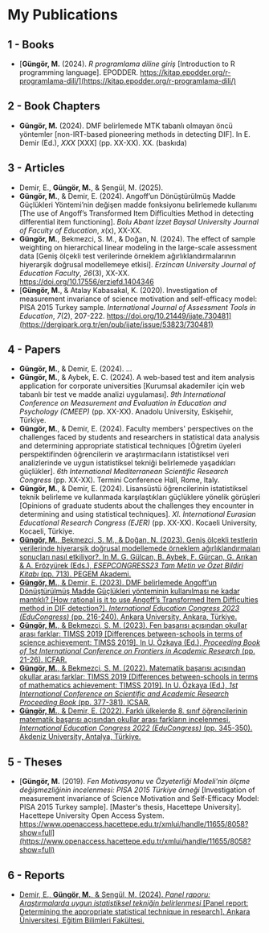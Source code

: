 # My Publications

## 1 - Books
+ [**Güngör, M.** (2024). _R programlama diline giriş_ [Introduction to R programming language]. EPODDER. https://kitap.epodder.org/r-programlama-dili/](https://kitap.epodder.org/r-programlama-dili/) <img src="https://github.com/jackiboy/flagpack/blob/master/flags/4x3/tr.svg" width="16" height="12">

## 2 - Book Chapters
+ **Güngör, M.** (2024). DMF belirlemede MTK tabanlı olmayan öncü yöntemler [non-IRT-based pioneering methods in detecting DIF]. In E. Demir (Ed.), _XXX_ [XXX] (pp. XX-XX). XX. (baskıda) <img src="https://github.com/jackiboy/flagpack/blob/master/flags/4x3/tr.svg" width="16" height="12">

## 3 - Articles
+ Demir, E., **Güngör, M.**, & Şengül, M. (2025).
+ **Güngör, M.**, & Demir, E. (2024). Angoff’un Dönüştürülmüş Madde Güçlükleri Yöntemi’nin değişen madde fonksiyonu belirlemede kullanımı [The use of Angoff’s Transformed Item Difficulties Method in detecting differential item functioning]. _Bolu Abant İzzet Baysal University Journal of Faculty of Education_, _x_(x), XX-XX. <img src="https://github.com/jackiboy/flagpack/blob/master/flags/4x3/tr.svg" width="16" height="12">
+ **Güngör, M.**, Bekmezci, S. M., & Doğan, N. (2024). The effect of sample weighting on hierarchical linear modeling in the large-scale assessment data [Geniş ölçekli test verilerinde örneklem ağırlıklandırmalarının hiyerarşik doğrusal modellemeye etkisi]. _Erzincan University Journal of Education Faculty_, _26_(3), XX-XX. https://doi.org/10.17556/erziefd.1404346 <img src="https://github.com/jackiboy/flagpack/blob/master/flags/4x3/gb.svg" width="16" height="12">
+ [**Güngör, M.**, & Atalay Kabasakal, K. (2020). Investigation of measurement invariance of science motivation and self-efficacy model: PISA 2015 Turkey sample. _International Journal of Assessment Tools in Education_, _7_(2), 207-222. https://doi.org/10.21449/ijate.730481](https://dergipark.org.tr/en/pub/ijate/issue/53823/730481) <img src="https://github.com/jackiboy/flagpack/blob/master/flags/4x3/gb.svg" width="16" height="12">

## 4 - Papers
+ **Güngör, M.**, & Demir, E. (2024). ...
+ **Güngör, M.**, & Aybek, E. C. (2024). A web-based test and item analysis application for corporate universities [Kurumsal akademiler için web tabanlı bir test ve madde analizi uygulaması]. _9th International Conference on Measurement and Evaluation in Education and Psychology (CMEEP)_ (pp. XX-XX). Anadolu University, Eskişehir, Türkiye. <img src="https://github.com/jackiboy/flagpack/blob/master/flags/4x3/gb.svg" width="16" height="12">
+ **Güngör, M.**, & Demir, E. (2024). Faculty members' perspectives on the challenges faced by students and researchers in statistical data analysis and determining appropriate statistical techniques [Öğretim üyeleri perspektifinden öğrencilerin ve araştırmacıların istatistiksel veri analizlerinde ve uygun istatistiksel tekniği belirlemede yaşadıkları güçlükler]. _6th International Mediterranean Scientific Research Congress_ (pp. XX-XX). Termini Conference Hall, Rome, Italy. <img src="https://github.com/jackiboy/flagpack/blob/master/flags/4x3/gb.svg" width="16" height="12">
+ **Güngör, M.**, & Demir, E. (2024). Lisansüstü öğrencilerinin istatistiksel teknik belirleme ve kullanmada karşılaştıkları güçlüklere yönelik görüşleri [Opinions of graduate students about the challenges they encounter in determining and using statistical techniques]. _XI. International Eurasian Educational Research Congress (EJER)_ (pp. XX-XX). Kocaeli University, Kocaeli, Türkiye. <img src="https://github.com/jackiboy/flagpack/blob/master/flags/4x3/tr.svg" width="16" height="12">
+ [**Güngör, M.**, Bekmezci, S. M., & Doğan, N. (2023). Geniş ölçekli testlerin verilerinde hiyerarşik doğrusal modellemede örneklem ağırlıklandırmaları sonuçları nasıl etkiliyor?. In M. G. Gülcan, B. Aybek, F. Gürcan, G. Arıkan & A. Erözyürek (Eds.), _ESEPCONGRESS23 Tam Metin ve Özet Bildiri Kitabı_ (pp. 713). PEGEM Akademi.](https://www.researchgate.net/publication/377233726_Genis_Olcekli_Testlerin_Verilerinde_Hiyerarsik_Dogrusal_Modellemede_Orneklem_Agirliklandirmalari_Sonuclari_Nasil_Etkiliyor) <img src="https://github.com/jackiboy/flagpack/blob/master/flags/4x3/tr.svg" width="16" height="12">
+ [**Güngör, M.**, & Demir, E. (2023). DMF belirlemede Angoff’un Dönüştürülmüş Madde Güçlükleri yönteminin kullanılması ne kadar mantıklı? [How rational is it to use Angoff’s Transformed Item Difficulties method in DIF detection?]. _International Education Congress 2023 (EduCongress)_ (pp. 216-240). Ankara University, Ankara, Türkiye.](https://www.researchgate.net/publication/374899731_DMF_Belirlemede_Angoff'un_Donusturulmus_Madde_Guclukleri_Yonteminin_Kullanilmasi_Ne_Kadar_Mantikli) <img src="https://github.com/jackiboy/flagpack/blob/master/flags/4x3/tr.svg" width="16" height="12">
+ [**Güngör, M.**, & Bekmezci, S. M. (2023). Fen başarısı açısından okullar arası farklar: TIMSS 2019 [Differences between-schools in terms of science achievement: TIMSS 2019]. In U. Özkaya (Ed.), _Proceeding Book of 1st International Conference on Frontiers in Academic Research_ (pp. 21-26). ICFAR.](https://www.researchgate.net/publication/368848623_Fen_Basarisi_Acisindan_Okullar_Arasi_Farklar_TIMSS_2019) <img src="https://github.com/jackiboy/flagpack/blob/master/flags/4x3/tr.svg" width="16" height="12">
+ [**Güngör, M.**, & Bekmezci, S. M. (2022). Matematik başarısı açısından okullar arası farklar: TIMSS 2019 [Differences between-schools in terms of mathematics achievement: TIMSS 2019]. In U. Özkaya (Ed.), _1st International Conference on Scientific and Academic Research Proceeding Book_ (pp. 377-381). ICSAR.](https://www.researchgate.net/publication/366581844_Matematik_Basarisi_Acisindan_Okullar_Arasi_Farklar_TIMSS_2019) <img src="https://github.com/jackiboy/flagpack/blob/master/flags/4x3/tr.svg" width="16" height="12">
+ [**Güngör, M.**, & Demir, E. (2022). Farklı ülkelerde 8. sınıf öğrencilerinin matematik başarısı açısından okullar arası farkların incelenmesi. _International Education Congress 2022 (EduCongress)_ (pp. 345-350). Akdeniz University, Antalya, Türkiye.](https://www.researchgate.net/publication/366581748_Farkli_Ulkelerde_8_Sinif_Ogrencilerinin_Matematik_Basarisi_Acisindan_Okullar_Arasi_Farklarin_Incelenmesi) <img src="https://github.com/jackiboy/flagpack/blob/master/flags/4x3/tr.svg" width="16" height="12">

## 5 - Theses
+ [**Güngör, M.** (2019). _Fen Motivasyonu ve Özyeterliği Modeli'nin ölçme değişmezliğinin incelenmesi: PISA 2015 Türkiye örneği_ [Investigation of measurement invariance of Science Motivation and Self-Efficacy Model: PISA 2015 Turkey sample]. [Master's thesis, Hacettepe University]. Hacettepe University Open Access System. https://www.openaccess.hacettepe.edu.tr/xmlui/handle/11655/8058?show=full](https://www.openaccess.hacettepe.edu.tr/xmlui/handle/11655/8058?show=full) <img src="https://github.com/jackiboy/flagpack/blob/master/flags/4x3/tr.svg" width="16" height="12">

## 6 - Reports
+ [Demir, E., **Güngör, M.**, & Şengül, M. (2024). _Panel raporu: Araştırmalarda uygun istatistiksel tekniğin belirlenmesi_ [Panel report: Determining the appropriate statistical technique in research]. Ankara Üniversitesi, Eğitim Bilimleri Fakültesi.](https://www.researchgate.net/publication/381879105_Panel_Raporu_Arastirmalarda_Uygun_Istatistiksel_Teknigin_Belirlenmesi) <img src="https://github.com/jackiboy/flagpack/blob/master/flags/4x3/tr.svg" width="16" height="12">
